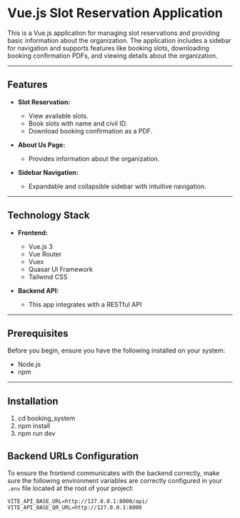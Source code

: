 # Vue.js Slot Reservation Application

This is a Vue.js application for managing slot reservations and providing basic information about the organization. The application includes a sidebar for navigation and supports features like booking slots, downloading booking confirmation PDFs, and viewing details about the organization.

---

## Features

- **Slot Reservation:**
  - View available slots.
  - Book slots with name and civil ID.
  - Download booking confirmation as a PDF.

- **About Us Page:**
  - Provides information about the organization.

- **Sidebar Navigation:**
  - Expandable and collapsible sidebar with intuitive navigation.

---

## Technology Stack

- **Frontend:**
  - Vue.js 3
  - Vue Router
  - Vuex
  - Quasar UI Framework
  - Tailwind CSS

- **Backend API:**
  - This app integrates with a RESTful API

---

## Prerequisites

Before you begin, ensure you have the following installed on your system:

- Node.js
- npm

---

## Installation

1. cd booking_system
2. npm install
3. npm run dev

## Backend URLs Configuration

To ensure the frontend communicates with the backend correctly, make sure the following environment variables are correctly configured in your `.env` file located at the root of your project:

```env
VITE_API_BASE_URL=http://127.0.0.1:8000/api/
VITE_API_BASE_QR_URL=http://127.0.0.1:8000
